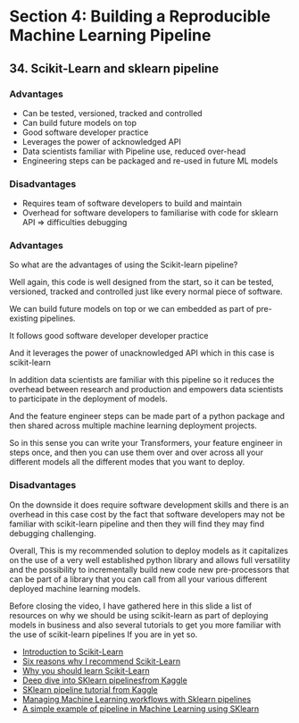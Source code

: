 # Section 4: Building a Reproducible Machine Learning Pipeline
## 34. Scikit-Learn and sklearn pipeline

### Advantages

- Can be tested, versioned, tracked and controlled
- Can build future models on top
- Good software developer practice
- Leverages the power of acknowledged API
- Data scientists familiar with Pipeline use, reduced over-head
- Engineering steps can be packaged and re-used in future ML models

### Disadvantages
- Requires team of software developers to build and maintain
- Overhead for software developers to familiarise with code for sklearn API ⇒ difficulties debugging

### Advantages

So what are the advantages of using the Scikit-learn pipeline?

Well again, this code is well designed from the start, so it can be tested, versioned, tracked and controlled just like every normal piece of software.

We can build future models on top or we can embedded as part of pre-existing pipelines.

It follows good software developer developer practice

And it leverages the power of unacknowledged API which in this case is scikit-learn

In addition data scientists are familiar with this pipeline so it reduces the overhead between research and production and empowers data scientists to participate in the deployment of models.

And the feature engineer steps can be made part of a python package and then shared across multiple machine learning deployment projects.

So in this sense you can write your Transformers, your feature engineer in steps once, and then you can use them over and over across all your different models all the different modes that you want to deploy.

### Disadvantages

On the downside it does require software development skills and there is an overhead in this case cost by the fact that software developers may not be familiar with scikit-learn pipeline and then they will find they may find debugging challenging.

Overall, This is my recommended solution to deploy models as it capitalizes on the use of a very well established python library and allows full versatility and the possibility to incrementally build new code new pre-processors that can be part of a library that you can call from all your various different deployed machine learning models.

Before closing the video, I have gathered here in this slide a list of resources on why we should be using scikit-learn as part of deploying models in business and also several tutorials to get you more familiar with the use of scikit-learn pipelines If you are in yet so.

- [Introduction to Scikit-Learn](https://www.oreilly.com/ideas/intro-to-scikit-learn)
- [Six reasons why I recommend Scikit-Learn](https://www.oreilly.com/ideas/six-reasons-why-i-recommend-scikit-learn)
- [Why you should learn Scikit-Learn](https://hub.packtpub.com/learn-scikit-learn/)
- [Deep dive into SKlearn pipelinesfrom Kaggle](https://www.kaggle.com/baghern/a-deep-dive-into-sklearn-pipelines)
- [SKlearn pipeline tutorial from Kaggle](https://www.kaggle.com/sermakarevich/sklearn-pipelines-tutorial)
- [Managing Machine Learning workflows with Sklearn pipelines](https://www.kdnuggets.com/2017/12/managing-machine-learning-workflows-scikit-learn-pipelines-part-1.html)
- [A simple example of pipeline in Machine Learning using SKlearn](https://towardsdatascience.com/a-simple-example-of-pipeline-in-machine-learning-with-scikit-learn-e726ffbb6976)
